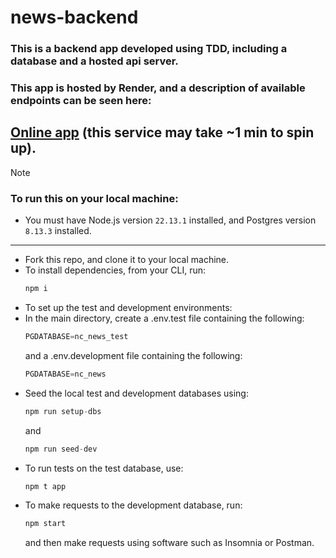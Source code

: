 # news-backend
### This is a backend app developed using TDD, including a database and a hosted api server.

### This app is hosted by Render, and a description of available endpoints can be seen here: 
[Online app](https://news-api.onrender.com/api) (this service may take ~1 min to spin up). 
---

>[!NOTE]
>### To run this on your local machine:
>- You must have Node.js version `22.13.1` installed, and Postgres version `8.13.3` installed.
---
- Fork this repo, and clone it to your local machine.
- To install dependencies, from your CLI, run:<br>
   ```javascript
  npm i
   ```
- To set up the test and development environments:<br>
- In the main directory, create a .env.test file containing the following: <br>
  ```JavaScript
  PGDATABASE=nc_news_test
  ```
   and a .env.development file containing the following:<br>
  ```javascript
  PGDATABASE=nc_news
  ``` 
- Seed the local test and development databases using:<br>
   ```javascript
  npm run setup-dbs
   ```
   and
  ```javascript
  npm run seed-dev
  ```
- To run tests on the test database, use:<br>
   ```javascript
  npm t app
   ```
- To make requests to the development database, run:<br>
   ```javascript
   npm start
   ```
   and then make requests using software such as Insomnia or Postman.


